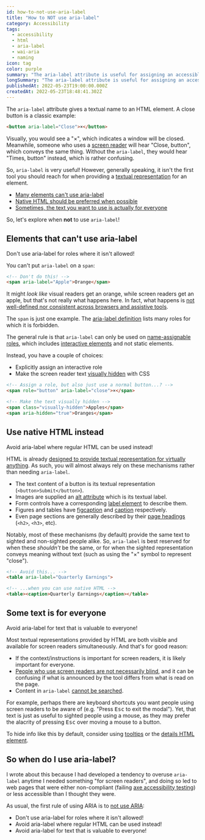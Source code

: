 ```yaml
---
id: how-to-not-use-aria-label
title: "How to NOT use aria-label"
category: Accessibility
tags:
  - accessibility
  - html
  - aria-label
  - wai-aria
  - naming
icon: tag
color: purple
summary: "The aria-label attribute is useful for assigning an accessible name to something, but it's also easy to overuse."
longSummary: "The aria-label attribute is useful for assigning an accessible name to something, but it's also easy to overuse. Let's look at three ways NOT use aria-label to improve website accessibility."
publishedAt: 2022-05-23T19:00:00.000Z
createdAt: 2022-05-23T18:48:41.302Z
---
```


The `aria-label` attribute gives a textual name to an HTML element. A close button is a classic example:

```html
<button aria-label="Close">×</button>
```

Visually, you would see a "×", which indicates a window will be closed. Meanwhile, someone who uses a [screen reader](https://webaim.org/techniques/screenreader/) will hear "Close, button", which conveys the same thing. Without the `aria-label`, they would hear "Times, button" instead, which is rather confusing.

So, `aria-label` is very useful! However, generally speaking, it isn't the first tool you should reach for when providing a [textual representation](https://webaim.org/techniques/alttext/) for an element.

* [Many elements can't use aria-label](#elements-that-can39t-use-aria-label)
* [Native HTML should be preferred when possible](#use-native-html-instead)
* [Sometimes, the text you want to use is actually for everyone](#some-text-is-for-everyone)

So, let's explore when **not** to use `aria-label`!

## Elements that can't use aria-label

<major-point>
	Don't use aria-label for roles where it isn't allowed!
</major-point>

You can't put `aria-label` on a `span`:

```html
<!-- Don't do this! -->
<span aria-label="Apple">Orange</span>
```

It might _look like_ visual readers get an orange, while screen readers get an apple, but that's not really what happens here. In fact, what happens is [not well-defined nor consistent across browsers and assistive tools](https://www.tpgi.com/short-note-on-aria-label-aria-labelledby-and-aria-describedby/).

The `span` is just one example. The [aria-label definition](https://w3c.github.io/aria/#aria-label) lists many roles for which it is forbidden.

The general rule is that `aria-label` can only be used on [name-assignable roles](https://w3c.github.io/html-aria/#docconformance-naming), which includes [interactive elements](https://html.spec.whatwg.org/#interactive-content-2) and not static elements.

Instead, you have a couple of choices:

* Explicitly assign an interactive role
* Make the screen reader text [visually hidden](https://webaim.org/techniques/css/invisiblecontent/) with CSS

```html
<!-- Assign a role, but also just use a normal button...? -->
<span role="button" aria-label="close">×</span>

<!-- Make the text visually hidden -->
<span class="visually-hidden">Apples</span>
<span aria-hidden="true">Oranges</span>
```

## Use native HTML instead

<major-point>
	Avoid aria-label where regular HTML can be used instead!
</major-point>

HTML is already [designed to provide textual representation for virtually anything](https://www.accessibility-developer-guide.com/examples/sensible-aria-usage/label-labelledby/#real-world-use). As such, you will almost always rely on these mechanisms rather than needing `aria-label`.

* The text content of a button is its textual representation (`<button>Submit</button>`).
* Images are supplied an [alt attribute](https://auroratide.com/posts/image-alt-text) which is its textual label.
* Form controls have a corresponding [label element](https://webaim.org/techniques/forms/#labels) to describe them.
* Figures and tables have [figcaption](https://webaim.org/techniques/alttext/#figure) and [caption](https://webaim.org/techniques/tables/data#caption) respectively.
* Even page sections are generally described by their [page headings](https://www.accessibility-developer-guide.com/examples/headings/alternative-techniques/) (`<h2>`, `<h3>`, etc).

Notably, most of these mechanisms (by default) provide the same text to sighted and non-sighted people alike. So, `aria-label` is best reserved for when these _shouldn't_ be the same, or for when the sighted representation conveys meaning without text (such as using the "×" symbol to represent "close").

```html
<!-- Avoid this... -->
<table aria-label="Quarterly Earnings">

<!-- ...when you can use native HTML -->
<table><caption>Quarterly Earnings</caption></table>
```

## Some text is for everyone

<major-point>
	Avoid aria-label for text that is valuable to everyone!
</major-point>

Most textual representations provided by HTML are both visible and available for screen readers simultaneously. And that's for good reason:

* If the context/instructions is important for screen readers, it is likely important for everyone.
* [People who use screen readers are not necessarily blind](https://webaim.org/projects/screenreadersurvey9/#disabilitytypes), and it can be confusing if what is announced by the tool differs from what is read on the page.
* Content in `aria-label` [cannot be searched](https://www.accessibility-developer-guide.com/examples/sensible-aria-usage/label-labelledby/#text-not-searchable).

For example, perhaps there are keyboard shortcuts you want people using screen readers to be aware of (e.g. "Press <kbd>Esc</kbd> to exit the modal"). Yet, that text is just as useful to sighted people using a mouse, as they may prefer the alacrity of pressing <kbd>Esc</kbd> over moving a mouse to a button.

To hide info like this by default, consider using [tooltips](https://www.accessibility-developer-guide.com/examples/widgets/tooltips/) or the [details HTML element](https://developer.mozilla.org/en-US/docs/Web/HTML/Element/details).

## So when do I use aria-label?

I wrote about this because I had developed a tendency to overuse `aria-label` anytime I needed something "for screen readers", and doing so led to web pages that were either non-compliant (failing [axe accessibility testing](https://dequeuniversity.com/rules/axe/4.4/aria-allowed-attr)) or less accessible than I thought they were.

As usual, the first rule of using ARIA is to [not use ARIA](https://www.w3.org/TR/using-aria/#rule1):

* Don't use aria-label for roles where it isn't allowed!
* Avoid aria-label where regular HTML can be used instead!
* Avoid aria-label for text that is valuable to everyone!
